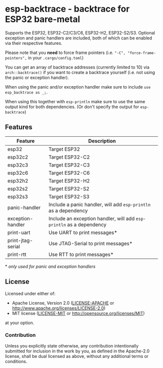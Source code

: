 # esp-backtrace - backtrace for ESP32 bare-metal

Supports the ESP32, ESP32-C2/C3/C6, ESP32-H2, ESP32-S2/S3. Optional exception and panic handlers are included, both of which can be enabled via their respective features.

Please note that you **need** to force frame pointers (i.e. `"-C", "force-frame-pointers",` in your `.cargo/config.toml`)

You can get an array of backtrace addresses (currently limited to 10) via `arch::backtrace()` if
you want to create a backtrace yourself (i.e. not using the panic or exception handler).

When using the panic and/or exception handler make sure to include `use esp_backtrace as _;`.

When using this together with `esp-println` make sure to use the same output kind for both dependencies.
(Or don't specify the output for `esp-backtrace`)

## Features

| Feature           | Description                                                          |
| ----------------- | -------------------------------------------------------------------- |
| esp32             | Target ESP32                                                         |
| esp32c2           | Target ESP32-C2                                                      |
| esp32c3           | Target ESP32-C3                                                      |
| esp32c6           | Target ESP32-C6                                                      |
| esp32h2           | Target ESP32-H2                                                      |
| esp32s2           | Target ESP32-S2                                                      |
| esp32s3           | Target ESP32-S3                                                      |
| panic-handler     | Include a panic handler, will add `esp-println` as a dependency      |
| exception-handler | Include an exception handler, will add `esp-println` as a dependency |
| print-uart        | Use UART to print messages\*                                         |
| print-jtag-serial | Use JTAG-Serial to print messages\*                                  |
| print-rtt         | Use RTT to print messages\*                                          |

\* _only used for panic and exception handlers_

## License

Licensed under either of:

- Apache License, Version 2.0 ([LICENSE-APACHE](LICENSE-APACHE) or http://www.apache.org/licenses/LICENSE-2.0)
- MIT license ([LICENSE-MIT](LICENSE-MIT) or http://opensource.org/licenses/MIT)

at your option.

### Contribution

Unless you explicitly state otherwise, any contribution intentionally submitted for inclusion in
the work by you, as defined in the Apache-2.0 license, shall be dual licensed as above, without
any additional terms or conditions.
